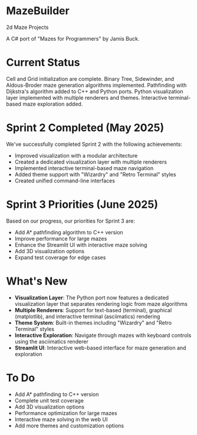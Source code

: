 # MazeBuilder
2d Maze Projects

A C# port of "Mazes for Programmers" by Jamis Buck.

# Current Status
Cell and Grid initialization are complete.
Binary Tree, Sidewinder, and Aldous-Broder maze generation algorithms implemented.
Pathfinding with Dijkstra's algorithm added to C++ and Python ports.
Python visualization layer implemented with multiple renderers and themes.
Interactive terminal-based maze exploration added.

# Sprint 2 Completed (May 2025)
We've successfully completed Sprint 2 with the following achievements:
- Improved visualization with a modular architecture
- Created a dedicated visualization layer with multiple renderers
- Implemented interactive terminal-based maze navigation
- Added theme support with "Wizardry" and "Retro Terminal" styles
- Created unified command-line interfaces

# Sprint 3 Priorities (June 2025)
Based on our progress, our priorities for Sprint 3 are:
- Add A* pathfinding algorithm to C++ version
- Improve performance for large mazes
- Enhance the Streamlit UI with interactive maze solving
- Add 3D visualization options
- Expand test coverage for edge cases

# What's New
- **Visualization Layer**: The Python port now features a dedicated visualization layer that separates rendering logic from maze algorithms
- **Multiple Renderers**: Support for text-based (terminal), graphical (matplotlib), and interactive terminal (asciimatics) rendering
- **Theme System**: Built-in themes including "Wizardry" and "Retro Terminal" styles
- **Interactive Exploration**: Navigate through mazes with keyboard controls using the asciimatics renderer
- **Streamlit UI**: Interactive web-based interface for maze generation and exploration

# To Do
- Add A* pathfinding to C++ version
- Complete unit test coverage
- Add 3D visualization options
- Performance optimization for large mazes
- Interactive maze solving in the web UI
- Add more themes and customization options